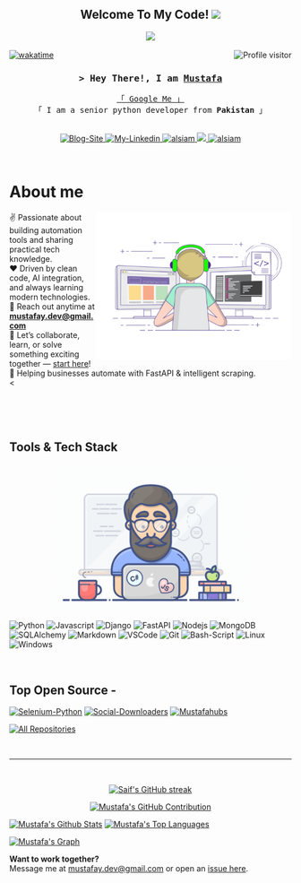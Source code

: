 
<h2 align="center">
  Welcome To My Code!
  <img src="https://media.giphy.com/media/hvRJCLFzcasrR4ia7z/giphy.gif" width="28">
</h2>



<p align="center">
  <a href="https://github.com/mustafahubs"><img src="https://readme-typing-svg.demolab.com?font=Fira+Code&weight=600&size=22&duration=2500&pause=500&color=00ADB5&background=222831&center=true&width=500&height=60&lines=Self-Taught+Software+Engineer;Python+Automation+Developer;FastAPI+%26+Web+Scraping+Specialist;4%2B+Years+of+Professional+Coding;Building+AI-Ready+Automation+Tools"></a>
</p>

<a href="https://medium.com/@ghulammustafapy">
  <img align="right" src="https://komarev.com/ghpvc/?username=mustafahubs&label=Visitors&color=0e75b6&style=flat" alt="Profile visitor" />
</a>

[![wakatime](https://wakatime.com/badge/user/450a01be-a428-49ea-ba56-bc37994bc881.svg)](https://wakatime.com/@450a01be-a428-49ea-ba56-bc37994bc881)

<!-- Intro  -->
<h3 align="center">
        <samp>&gt; Hey There!, I am
                <b><a target="_blank" href="https://www.linkedin.com/in/ghulam-mustafa-dev/">Mustafa</a></b>
        </samp>
</h3>

<p align="center"> 
  <samp>
    <a href="https://www.google.com/search?q=Ghulam+Mustafa+python+developer">「 Google Me 」</a>
    <br>
    「 I am a senior python developer from <b>Pakistan</b> 」
    <br>
    <br>
  </samp>
</p>

<p align="center">
 <a href="https://medium.com/@ghulammustafapy" target="blank">
  <img src="https://img.shields.io/badge/Website-DC143C?style=for-the-badge&logo=medium&logoColor=white" alt="Blog-Site" />
 </a>
 <a href="https://linkedin.com/in/ghulam-mustafa-dev" target="_blank">
  <img src="https://img.shields.io/badge/LinkedIn-0077B5?style=for-the-badge&logo=linkedin&logoColor=white" alt="My-Linkedin"/>
 </a>
 <a href="https://dev.to/mustafacode" target="_blank">
  <img src="https://img.shields.io/badge/dev.to-0A0A0A?style=for-the-badge&logo=dev.to&logoColor=white" alt="alsiam" />
 </a>
 <a href="https://twitter.com/selfdev__" target="_blank">
  <img src="https://img.shields.io/badge/Twitter-1DA1F2?style=for-the-badge&logo=twitter&logoColor=white" />
 </a>
 <!-- <a href="" target="_blank">
  <img src="https://img.shields.io/badge/Instagram-fe4164?style=for-the-badge&logo=instagram&logoColor=white" alt="alsiam" />
 </a>  -->
 <a href="https://facebook.com/selfdev.py" target="_blank">
  <img src="https://img.shields.io/badge/Facebook-20BEFF?&style=for-the-badge&logo=facebook&logoColor=white" alt="alsiam"  />
  </a> 
</p>
<br />

<!-- About Section -->
 # About me
 
<p>
  <img align="right" width="350" src="/assets/coding.gif" alt="Coding gif" />
  
  ✌️ Passionate about building automation tools and sharing practical tech knowledge.<br/>
  ❤️ Driven by clean code, AI integration, and always learning modern technologies.<br/>
  📧 Reach out anytime at <strong>mustafay.dev@gmail.com</strong><br/>
  💬 Let’s collaborate, learn, or solve something exciting together — <a href="https://github.com/Mustafahubs/Mustafahubs/issues">start here</a>!
  🚀 Helping businesses automate with FastAPI & intelligent scraping.<br/><
</p>



<br/>
<br/>
<br/>

## Tools & Tech Stack
<p align="center">
  <img width="350" src="/assets/programmer.gif" alt="Programmer.gif"/>
</p>

![Python](https://img.shields.io/badge/Python-3776AB?style=for-the-badge&logo=python&logoColor=white)
![Javascript](https://img.shields.io/badge/Javascript-F0DB4F?style=for-the-badge&labelColor=black&logo=javascript&logoColor=F0DB4F)
![Django](https://img.shields.io/badge/Django-092E20?style=for-the-badge&logo=django&logoColor=white)
![FastAPI](https://img.shields.io/badge/FastAPI-009688?style=for-the-badge&logo=fastapi&logoColor=white)
![Nodejs](https://img.shields.io/badge/Nodejs-3C873A?style=for-the-badge&labelColor=black&logo=node.js&logoColor=3C873A)
![MongoDB](https://img.shields.io/badge/MongoDB-4EA94B?style=for-the-badge&logo=mongodb&logoColor=white)
![SQLAlchemy](https://img.shields.io/badge/SQLAlchemy-CA504D?style=for-the-badge&logo=sqlalchemy&logoColor=white)
![Markdown](https://img.shields.io/badge/Markdown-000000?style=for-the-badge&logo=markdown&logoColor=white)
![VSCode](https://img.shields.io/badge/Visual_Studio-0078d7?style=for-the-badge&logo=visual%20studio&logoColor=white)
![Git](https://img.shields.io/badge/Git-F05032?style=for-the-badge&logo=git&logoColor=white)
![Bash-Script](https://img.shields.io/badge/Shell_Script-121011?style=for-the-badge&logo=gnu-bash&logoColor=white)
![Linux](https://img.shields.io/badge/Linux-FCC624?style=for-the-badge&logo=linux&logoColor=black)
![Windows](https://img.shields.io/badge/Windows-0078D6?style=for-the-badge&logo=windows&logoColor=white)

<br/>

## Top Open Source -
[![Selenium-Python](https://github-readme-stats.vercel.app/api/pin/?username=mustafahubs&repo=Selenium-Python&border_color=7F3FBF&bg_color=0D1117&title_color=C9D1D9&text_color=8B949E&icon_color=7F3FBF)](https://github.com/Mustafahubs/Selenium-Python)
[![Social-Downloaders](https://github-readme-stats.vercel.app/api/pin/?username=mustafahubs&repo=Social-Downloaders&border_color=7F3FBF&bg_color=0D1117&title_color=C9D1D9&text_color=8B949E&icon_color=7F3FBF)](https://github.com/Mustafahubs/Social-Downloaders)
[![Mustafahubs](https://github-readme-stats.vercel.app/api/pin/?username=mustafahubs&repo=Mustafahubs&border_color=7F3FBF&bg_color=0D1117&title_color=C9D1D9&text_color=8B949E&icon_color=7F3FBF)](https://github.com/Mustafahubs/Mustafahubs)

<p align="left">
  <a href="https://github.com/mustafahubs?tab=repositories" target="_blank"><img alt="All Repositories" title="All Repositories" src="https://img.shields.io/badge/-All%20Repos-2962FF?style=for-the-badge&logo=koding&logoColor=white"/></a>
</p>

<br/>
<hr/>
<br/>

<p align="center">
  <a href="https://github.com/mustafahubs">
    <img src="https://github-readme-streak-stats.herokuapp.com/?user=mustafahubs&theme=radical&border=7F3FBF&background=0D1117" alt="Saif's GitHub streak"/>
  </a>
</p>

<p align="center">
  <a href="https://github.com/mustafahubs">
    <img src="https://github-profile-summary-cards.vercel.app/api/cards/profile-details?username=mustafahubs&theme=radical" alt="Mustafa's GitHub Contribution"/>
  </a>
</p>

<a> 
    <a href="https://github.com/mustafahubs"><img alt="Mustafa's Github Stats" src="https://denvercoder1-github-readme-stats.vercel.app/api?username=mustafahubs&show_icons=true&count_private=true&theme=react&border_color=7F3FBF&bg_color=0D1117&title_color=F85D7F&icon_color=F8D866" height="192px" width="49.5%"/></a>
  <a href="https://github.com/mustafahubs"><img alt="Mustafa's Top Languages" src="https://denvercoder1-github-readme-stats.vercel.app/api/top-langs/?username=mustafahubs&langs_count=8&layout=compact&theme=react&border_color=7F3FBF&bg_color=0D1117&title_color=F85D7F&icon_color=F8D866" height="192px" width="49.5%"/></a>
  <br/>
</a>

[![Mustafa's Graph](https://github-readme-activity-graph.vercel.app/graph?username=mustafahubs&theme=react)](https://github.com/mustafahubs/github-readme-activity-graph)

**Want to work together?**  
Message me at [mustafay.dev@gmail.com](mailto:mustafay.dev@gmail.com) or open an [issue here](https://github.com/Mustafahubs/Mustafahubs/issues).